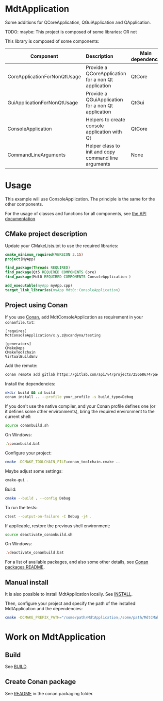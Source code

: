 # MdtApplication

Some additions for QCoreApplication, QGuiApplication and QApplication.

TODO: maybe: This project is composed of some libraries: OR not

This library is composed of some components:

| Component                    | Description                                          | Main dependency |
|------------------------------|:-----------------------------------------------------|-----------------|
| CoreApplicationForNonQtUsage | Provide a QCoreApplication for a non Qt application  | QtCore          |
| GuiApplicationForNonQtUsage  | Provide a QGuiApplication for a non Qt application   | QtGui           |
| ConsoleApplication           | Helpers to create console application with Qt        | QtCore          |
| CommandLineArguments         | Helper class to init and copy command line arguments | None            |

# Usage

This example will use ConsoleApplication.
The principle is the same for the other components.

For the usage of classes and functions for all components,
see [the API documentation](https://scandyna.gitlab.io/mdtapplication)

## CMake project description

Update your CMakeLists.txt to use the required libraries:
```cmake
cmake_minimum_required(VERSION 3.15)
project(MyApp)

find_package(Threads REQUIRED)
find_package(Qt5 REQUIRED COMPONENTS Core)
find_package(Mdt0 REQUIRED COMPONENTS ConsoleApplication )

add_executable(myApp myApp.cpp)
target_link_libraries(myApp Mdt0::ConsoleApplication)
```

## Project using Conan

If you use [Conan](https://conan.io/),
add MdtConsoleApplication as requirement in your `conanfile.txt`:
```conan
[requires]
MdtConsoleApplication/x.y.z@scandyna/testing

[generators]
CMakeDeps
CMakeToolchain
VirtualBuildEnv
```

Add the remote:
```bash
conan remote add gitlab https://gitlab.com/api/v4/projects/25668674/packages/conan
```

Install the dependencies:
```bash
mkdir build && cd build
conan install .. --profile your_profile -s build_type=Debug
```

If you don't use the native compiler,
and your Conan profile defines one
(or it defines some other environments),
bring the required environment to the current shell:
```bash
source conanbuild.sh
```
On Windows:
```bash
.\conanbuild.bat
```

Configure your project:
```bash
cmake -DCMAKE_TOOLCHAIN_FILE=conan_toolchain.cmake ..
```

Maybe adjust some settings:
```bash
cmake-gui .
```

Build:
```bash
cmake --build . --config Debug
```

To run the tests:
```bash
ctest --output-on-failure -C Debug -j4 .
```

If applicable, restore the previous shell environment:
```bash
source deactivate_conanbuild.sh
```
On Windows:
```bash
.\deactivate_conanbuild.bat
```

For a list of available packages, and also some other details,
see [Conan packages README](packaging/conan/README.md).

## Manual install

It is also possible to install MdtApplication locally.
See [INSTALL](INSTALL.md).

Then, configure your project and specify
the path of the installed MdtApplication and the dependencies:
```bash
cmake -DCMAKE_PREFIX_PATH="/some/path/MdtApplication;/some/path/MdtCMakeConfig;/some/path/qt/Qt5/5.15.2/gcc_64" ..
```

# Work on MdtApplication

## Build

See [BUILD](BUILD.md).

## Create Conan package

See [README](packaging/conan/README.md) in the conan packaging folder.

